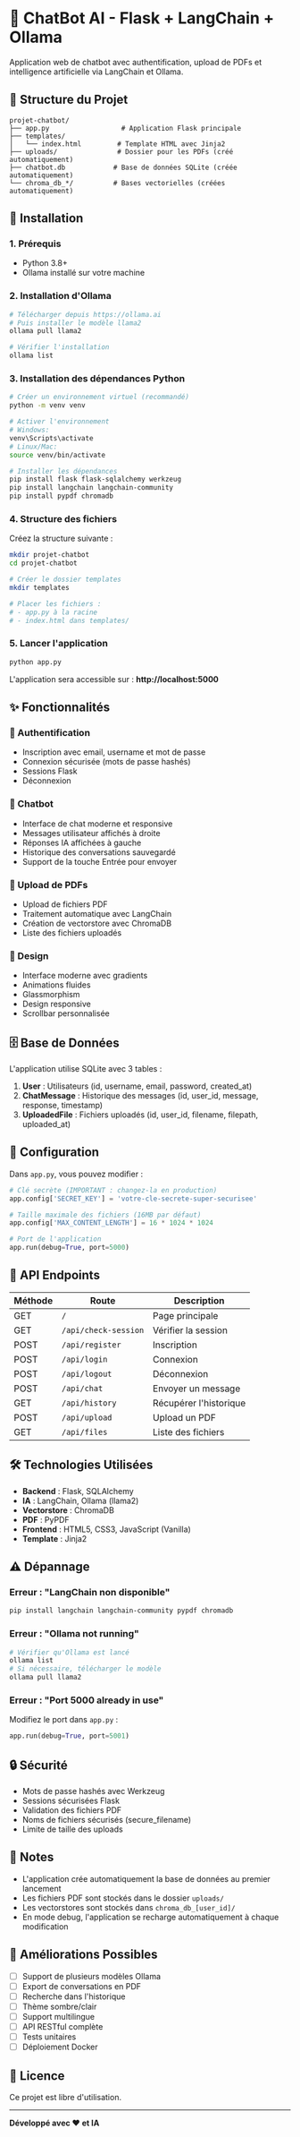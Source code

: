 # 🤖 ChatBot AI - Flask + LangChain + Ollama

Application web de chatbot avec authentification, upload de PDFs et intelligence artificielle via LangChain et Ollama.

## 📁 Structure du Projet

```
projet-chatbot/
├── app.py                  # Application Flask principale
├── templates/
│   └── index.html         # Template HTML avec Jinja2
├── uploads/               # Dossier pour les PDFs (créé automatiquement)
├── chatbot.db            # Base de données SQLite (créée automatiquement)
└── chroma_db_*/          # Bases vectorielles (créées automatiquement)
```

## 🚀 Installation

### 1. Prérequis

- Python 3.8+
- Ollama installé sur votre machine

### 2. Installation d'Ollama

```bash
# Télécharger depuis https://ollama.ai
# Puis installer le modèle llama2
ollama pull llama2

# Vérifier l'installation
ollama list
```

### 3. Installation des dépendances Python

```bash
# Créer un environnement virtuel (recommandé)
python -m venv venv

# Activer l'environnement
# Windows:
venv\Scripts\activate
# Linux/Mac:
source venv/bin/activate

# Installer les dépendances
pip install flask flask-sqlalchemy werkzeug
pip install langchain langchain-community
pip install pypdf chromadb
```

### 4. Structure des fichiers

Créez la structure suivante :

```bash
mkdir projet-chatbot
cd projet-chatbot

# Créer le dossier templates
mkdir templates

# Placer les fichiers :
# - app.py à la racine
# - index.html dans templates/
```

### 5. Lancer l'application

```bash
python app.py
```

L'application sera accessible sur : **http://localhost:5000**

## ✨ Fonctionnalités

### 🔐 Authentification
- Inscription avec email, username et mot de passe
- Connexion sécurisée (mots de passe hashés)
- Sessions Flask
- Déconnexion

### 💬 Chatbot
- Interface de chat moderne et responsive
- Messages utilisateur affichés à droite
- Réponses IA affichées à gauche
- Historique des conversations sauvegardé
- Support de la touche Entrée pour envoyer

### 📄 Upload de PDFs
- Upload de fichiers PDF
- Traitement automatique avec LangChain
- Création de vectorstore avec ChromaDB
- Liste des fichiers uploadés

### 🎨 Design
- Interface moderne avec gradients
- Animations fluides
- Glassmorphism
- Design responsive
- Scrollbar personnalisée

## 🗄️ Base de Données

L'application utilise SQLite avec 3 tables :

1. **User** : Utilisateurs (id, username, email, password, created_at)
2. **ChatMessage** : Historique des messages (id, user_id, message, response, timestamp)
3. **UploadedFile** : Fichiers uploadés (id, user_id, filename, filepath, uploaded_at)

## 🔧 Configuration

Dans `app.py`, vous pouvez modifier :

```python
# Clé secrète (IMPORTANT : changez-la en production)
app.config['SECRET_KEY'] = 'votre-cle-secrete-super-securisee'

# Taille maximale des fichiers (16MB par défaut)
app.config['MAX_CONTENT_LENGTH'] = 16 * 1024 * 1024

# Port de l'application
app.run(debug=True, port=5000)
```

## 📡 API Endpoints

| Méthode | Route | Description |
|---------|-------|-------------|
| GET | `/` | Page principale |
| GET | `/api/check-session` | Vérifier la session |
| POST | `/api/register` | Inscription |
| POST | `/api/login` | Connexion |
| POST | `/api/logout` | Déconnexion |
| POST | `/api/chat` | Envoyer un message |
| GET | `/api/history` | Récupérer l'historique |
| POST | `/api/upload` | Upload un PDF |
| GET | `/api/files` | Liste des fichiers |

## 🛠️ Technologies Utilisées

- **Backend** : Flask, SQLAlchemy
- **IA** : LangChain, Ollama (llama2)
- **Vectorstore** : ChromaDB
- **PDF** : PyPDF
- **Frontend** : HTML5, CSS3, JavaScript (Vanilla)
- **Template** : Jinja2

## ⚠️ Dépannage

### Erreur : "LangChain non disponible"
```bash
pip install langchain langchain-community pypdf chromadb
```

### Erreur : "Ollama not running"
```bash
# Vérifier qu'Ollama est lancé
ollama list
# Si nécessaire, télécharger le modèle
ollama pull llama2
```

### Erreur : "Port 5000 already in use"
Modifiez le port dans `app.py` :
```python
app.run(debug=True, port=5001)
```

## 🔒 Sécurité

- Mots de passe hashés avec Werkzeug
- Sessions sécurisées Flask
- Validation des fichiers PDF
- Noms de fichiers sécurisés (secure_filename)
- Limite de taille des uploads

## 📝 Notes

- L'application crée automatiquement la base de données au premier lancement
- Les fichiers PDF sont stockés dans le dossier `uploads/`
- Les vectorstores sont stockés dans `chroma_db_[user_id]/`
- En mode debug, l'application se recharge automatiquement à chaque modification

## 🚀 Améliorations Possibles

- [ ] Support de plusieurs modèles Ollama
- [ ] Export de conversations en PDF
- [ ] Recherche dans l'historique
- [ ] Thème sombre/clair
- [ ] Support multilingue
- [ ] API RESTful complète
- [ ] Tests unitaires
- [ ] Déploiement Docker

## 📄 Licence

Ce projet est libre d'utilisation.

---

**Développé avec ❤️ et IA**
